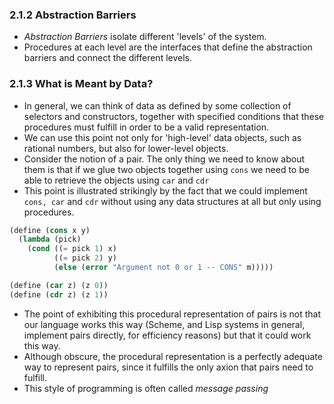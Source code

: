 ### 2.1.2 Abstraction Barriers
- _Abstraction Barriers_ isolate different 'levels' of the system.
- Procedures at each level are the interfaces that define the
abstraction barriers and connect the different levels.

### 2.1.3 What is Meant by Data?
- In general, we can think of data as defined by some collection of
selectors and constructors, together with specified conditions that
these procedures must fulfill in order to be a valid representation.
- We can use this point not only for 'high-level' data objects, such as
rational numbers, but also for lower-level objects.
- Consider the notion of a pair. The only thing we need to know about
them is that if we glue two objects together using `cons` we need to be
able to retrieve the objects using `car` and `cdr`
- This point is illustrated strikingly by the fact that we could
implement `cons, car` and `cdr` without using any data structures at all
but only using procedures.

```scm
(define (cons x y) 
  (lambda (pick)
    (cond ((= pick 1) x)
          ((= pick 2) y)
          (else (error "Argument not 0 or 1 -- CONS" m)))))

(define (car z) (z 0))
(define (cdr z) (z 1))
```

- The point of exhibiting this procedural representation of pairs is not
that our language works this way (Scheme, and Lisp systems in general,
implement pairs directly, for efficiency reasons) but that it could work
this way. 
- Although obscure, the procedural representation is a perfectly
adequate way to represent pairs, since it fulfills the only axion that
pairs need to fulfill.
- This style of programming is often called _message passing_
